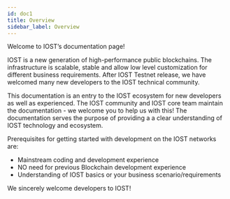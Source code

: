 ```yaml
---
id: doc1
title: Overview
sidebar_label: Overview
---
```


Welcome to IOST’s documentation page!

IOST is a new generation of high-performance public blockchains. The infrastructure is scalable, stable and allow low level customization for different business requirements. After IOST Testnet release, we have welcomed many new developers to the IOST technical community.

This documentation is an entry to the IOST ecosystem for new developers as well as experienced. The IOST community and IOST core team maintain the documentation - we welcome you to help us with this! The documentation serves the 
purpose of providing a a clear understanding of IOST technology and ecosystem. 

Prerequisites for getting started with development on the IOST networks are:
* Mainstream coding and development experience
* NO need for previous Blockchain development experience
* Understanding of IOST basics or your business scenario/requirements

We sincerely welcome developers to IOST!